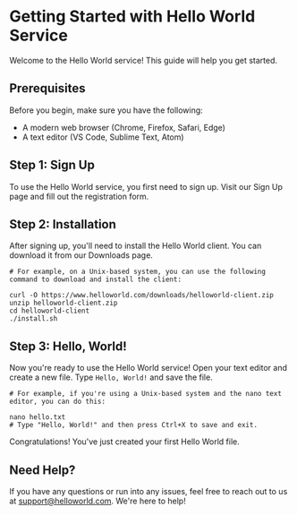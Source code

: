 # Getting Started with Hello World Service

Welcome to the Hello World service! This guide will help you get started.

## Prerequisites

Before you begin, make sure you have the following:

- A modern web browser (Chrome, Firefox, Safari, Edge)
- A text editor (VS Code, Sublime Text, Atom)

## Step 1: Sign Up

To use the Hello World service, you first need to sign up. Visit our Sign Up page and fill out the registration form.

## Step 2: Installation

After signing up, you'll need to install the Hello World client. You can download it from our Downloads page.

```
# For example, on a Unix-based system, you can use the following command to download and install the client:

curl -O https://www.helloworld.com/downloads/helloworld-client.zip
unzip helloworld-client.zip
cd helloworld-client
./install.sh
```

## Step 3: Hello, World!

Now you're ready to use the Hello World service! Open your text editor and create a new file. Type `Hello, World!` and save the file.

```
# For example, if you're using a Unix-based system and the nano text editor, you can do this:

nano hello.txt
# Type "Hello, World!" and then press Ctrl+X to save and exit.
```

Congratulations! You've just created your first Hello World file.

## Need Help?

If you have any questions or run into any issues, feel free to reach out to us at support@helloworld.com. We're here to help!
